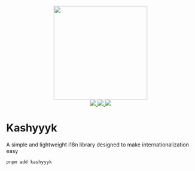 <p align="center">
  <img src="https://github.com/user-attachments/assets/577d4b61-73e8-4650-8a3a-3913bf8e2d53" width="250" />
  <br>
  <a href="https://npm.im/kashyyyk">
    <img src="https://badgen.net/npm/v/kashyyyk">
  </a>
  <a href="https://npm.im/kashyyyk">
    <img src="https://badgen.net/npm/dm/kashyyyk?color=blue">
  </a>
  <a href="https://bundlephobia.com/result?p=kashyyyk">
    <img src="https://badgen.net/bundlephobia/minzip/kashyyyk">
  </a>
</p>

# Kashyyyk

A simple and lightweight i18n library designed to make internationalization easy

```sh
pnpm add kashyyyk
```
